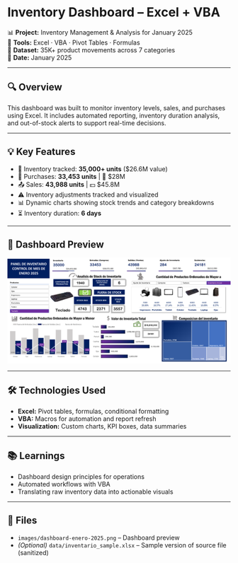 # Inventory Dashboard – Excel + VBA

📊 **Project:** Inventory Management & Analysis for January 2025  
🧰 **Tools:** Excel · VBA · Pivot Tables · Formulas  
📁 **Dataset:** 35K+ product movements across 7 categories  
📅 **Date:** January 2025

---

## 🔍 Overview

This dashboard was built to monitor inventory levels, sales, and purchases using Excel. It includes automated reporting, inventory duration analysis, and out-of-stock alerts to support real-time decisions.

---

## 💡 Key Features

- 🧾 Inventory tracked: **35,000+ units** ($26.6M value)  
- 🛒 Purchases: **33,453 units** | 💸 $28M  
- 📤 Sales: **43,988 units** | 💵 $45.8M  
- ⚠️ Inventory adjustments tracked and visualized  
- 📊 Dynamic charts showing stock trends and category breakdowns  
- ⏳ Inventory duration: **6 days**

---

## 📸 Dashboard Preview

![Inventory Dashboard](imagesdashboard_enero_2025.png)

---

## 🛠 Technologies Used

- **Excel:** Pivot tables, formulas, conditional formatting  
- **VBA:** Macros for automation and report refresh  
- **Visualization:** Custom charts, KPI boxes, data summaries

---

## 📚 Learnings

- Dashboard design principles for operations  
- Automated workflows with VBA  
- Translating raw inventory data into actionable visuals

---

## 📂 Files

- `images/dashboard-enero-2025.png` – Dashboard preview  
- *(Optional)* `data/inventario_sample.xlsx` – Sample version of source file (sanitized)  

